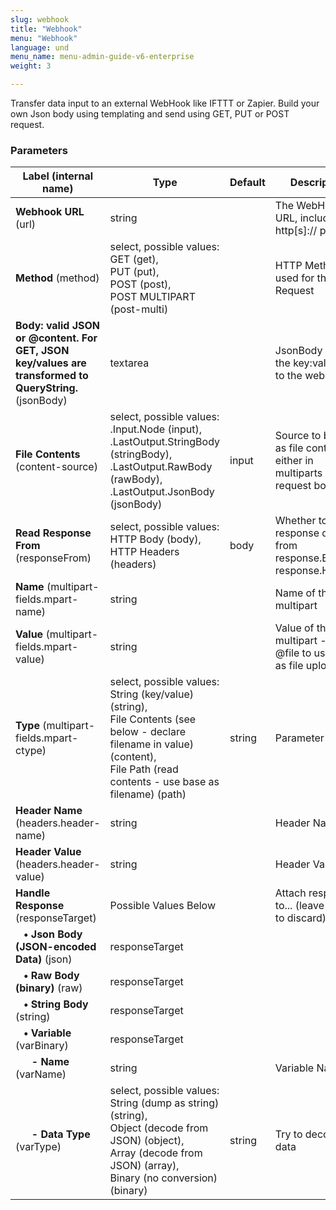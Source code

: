 ```yaml
---
slug: webhook
title: "Webhook"
menu: "Webhook"
language: und
menu_name: menu-admin-guide-v6-enterprise
weight: 3

---
```


 Transfer data input to an external WebHook like IFTTT or Zapier. Build your own Json body using templating and send using GET, PUT or POST request.

### Parameters
|Label (internal name)|Type|Default|Description|
|---|---|---|---|
|**Webhook URL** (url)|string|<no value>|The WebHook full URL, including http[s]:// protocol.|
|**Method** (method)|select, possible values: GET (get),<br/>PUT (put),<br/>POST (post),<br/>POST MULTIPART (post-multi)|<no value>|HTTP Method used for the Request|
|**Body: valid JSON or @content. For GET, JSON key/values are transformed to QueryString.** (jsonBody)|textarea|<no value>|JsonBody with the key:value sent to the webhook|
|**File Contents** (content-source)|select, possible values: .Input.Node (input),<br/>.LastOutput.StringBody (stringBody),<br/>.LastOutput.RawBody (rawBody),<br/>.LastOutput.JsonBody (jsonBody)|input|Source to be used as file contents either in multiparts or as request body|
|**Read Response From** (responseFrom)|select, possible values: HTTP Body (body),<br/>HTTP Headers (headers)|body|Whether to get response data from response.Body or response.Headers|
|**Name** (multipart-fields.mpart-name)|string|<no value>|Name of the multipart|
|**Value** (multipart-fields.mpart-value)|string|<no value>|Value of the multipart - Use @file to use Input as file upload|
|**Type** (multipart-fields.mpart-ctype)|select, possible values: String (key/value) (string),<br/>File Contents (see below - declare filename in value) (content),<br/>File Path (read contents - use base as filename) (path)|string|Parameter type|
|**Header Name** (headers.header-name)|string|<no value>|Header Name|
|**Header Value** (headers.header-value)|string|<no value>|Header Value|
|**Handle Response** (responseTarget)|Possible Values Below||Attach response to... (leave empty to discard)|
|**&nbsp;&nbsp;&nbsp;&bull; Json Body (JSON-encoded Data)** (json)|responseTarget|<no value>||
|**&nbsp;&nbsp;&nbsp;&bull; Raw Body (binary)** (raw)|responseTarget|<no value>||
|**&nbsp;&nbsp;&nbsp;&bull; String Body** (string)|responseTarget|<no value>||
|**&nbsp;&nbsp;&nbsp;&bull; Variable** (varBinary)|responseTarget|<no value>||
|**&nbsp;&nbsp;&nbsp;&nbsp;&nbsp;&nbsp;- Name** (varName)|string|<no value>|Variable Name|
|**&nbsp;&nbsp;&nbsp;&nbsp;&nbsp;&nbsp;- Data Type** (varType)|select, possible values: String (dump as string) (string),<br/>Object (decode from JSON) (object),<br/>Array (decode from JSON) (array),<br/>Binary (no conversion) (binary)|string|Try to decode data|





